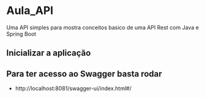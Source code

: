 # Aula_API
Uma API simples para mostra conceitos basico de uma API Rest com Java e Spring Boot

## Inicializar a aplicação

## Para ter acesso ao Swagger basta rodar
  - http://localhost:8081/swagger-ui/index.html#/
